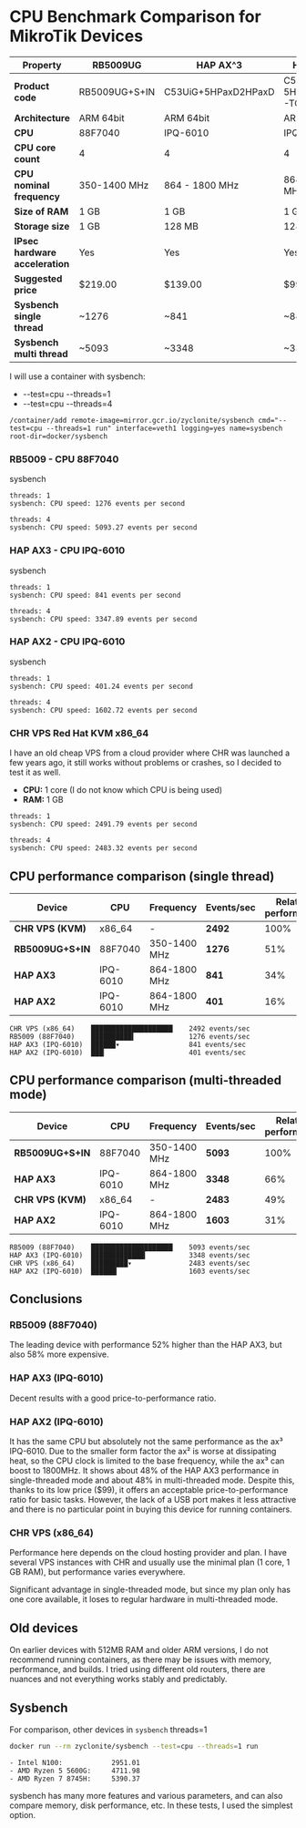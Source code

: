 # CPU Benchmark Comparison for MikroTik Devices

| Property | RB5009UG | HAP AX^3 | HAP AX^2 |
|---|---|---|---|
| **Product code** | RB5009UG+S+IN | C53UiG+5HPaxD2HPaxD | C52iG-5HaxD2HaxD-TC |
| **Architecture** | ARM 64bit | ARM 64bit | ARM 64bit |
| **CPU** | 88F7040 | IPQ-6010 | IPQ-6010 |
| **CPU core count** | 4 | 4 | 4 |
| **CPU nominal frequency** | 350-1400 MHz | 864 - 1800 MHz | 864 - 1800 MHz |
| **Size of RAM** | 1 GB | 1 GB | 1 GB |
| **Storage size** | 1 GB | 128 MB | 128 MB |
| **IPsec hardware acceleration** | Yes | Yes | Yes |
| **Suggested price** | $219.00 | $139.00 | $99.00 |
| **Sysbench single thread** | ~1276 | ~841 | ~841 |
| **Sysbench multi thread** | ~5093 | ~3348 | ~3348 |

I will use a container with sysbench:
- --test=cpu --threads=1
- --test=cpu --threads=4

```routeros
/container/add remote-image=mirror.gcr.io/zyclonite/sysbench cmd="--test=cpu --threads=1 run" interface=veth1 logging=yes name=sysbench root-dir=docker/sysbench 
```

### RB5009 - CPU 88F7040

sysbench
```log
threads: 1
sysbench: CPU speed: 1276 events per second
```
```log
threads: 4
sysbench: CPU speed: 5093.27 events per second
```

### HAP AX3 - CPU IPQ-6010

sysbench
```log
threads: 1
sysbench: CPU speed: 841 events per second
```
```log
threads: 4
sysbench: CPU speed: 3347.89 events per second
```

### HAP AX2 - CPU IPQ-6010

sysbench
```log
threads: 1
sysbench: CPU speed: 401.24 events per second
```
```log
threads: 4
sysbench: CPU speed: 1602.72 events per second
```


### CHR VPS Red Hat KVM x86_64

I have an old cheap VPS from a cloud provider where CHR was launched a few years ago, it still works without problems or crashes, so I decided to test it as well.

- **CPU:** 1 core (I do not know which CPU is being used)
- **RAM:** 1 GB

```log
threads: 1
sysbench: CPU speed: 2491.79 events per second
```
```log
threads: 4
sysbench: CPU speed: 2483.32 events per second
```

## CPU performance comparison (single thread)

| Device | CPU | Frequency | Events/sec | Relative performance |
|---|---|---|---|---|
| **CHR VPS (KVM)** | x86_64 | - | **2492** | 100% |
| **RB5009UG+S+IN** | 88F7040 | 350-1400 MHz | **1276** | 51% |
| **HAP AX3** | IPQ-6010 | 864-1800 MHz | **841** | 34% |
| **HAP AX2** | IPQ-6010 | 864-1800 MHz | **401** | 16% |

```
CHR VPS (x86_64)    ████████████████████    2492 events/sec
RB5009 (88F7040)    ██████████▍             1276 events/sec
HAP AX3 (IPQ-6010)  ██████▾                 841 events/sec
HAP AX2 (IPQ-6010)  ███▏                    401 events/sec
```

## CPU performance comparison (multi-threaded mode)

| Device | CPU | Frequency | Events/sec | Relative performance |
|---|---|---|---|---|
| **RB5009UG+S+IN** | 88F7040 | 350-1400 MHz | **5093** | 100% |
| **HAP AX3** | IPQ-6010 | 864-1800 MHz | **3348** | 66% |
| **CHR VPS (KVM)** | x86_64 | - | **2483** | 49% |
| **HAP AX2** | IPQ-6010 | 864-1800 MHz | **1603** | 31% |

```
RB5009 (88F7040)    ████████████████████    5093 events/sec
HAP AX3 (IPQ-6010)  █████████████▎          3348 events/sec
CHR VPS (x86_64)    █████████▾              2483 events/sec
HAP AX2 (IPQ-6010)  ██████▎                 1603 events/sec
```

## Conclusions

### RB5009 (88F7040)
The leading device with performance 52% higher than the HAP AX3, but also 58% more expensive.

### HAP AX3 (IPQ-6010)
Decent results with a good price-to-performance ratio.

### HAP AX2 (IPQ-6010)
It has the same CPU but absolutely not the same performance as the ax³ IPQ-6010. Due to the smaller form factor the ax² is worse at dissipating heat, so the CPU clock is limited to the base frequency, while the ax³ can boost to 1800MHz. It shows about 48% of the HAP AX3 performance in single-threaded mode and about 48% in multi-threaded mode. Despite this, thanks to its low price ($99), it offers an acceptable price-to-performance ratio for basic tasks. However, the lack of a USB port makes it less attractive and there is no particular point in buying this device for running containers.

### CHR VPS (x86_64)

Performance here depends on the cloud hosting provider and plan. I have several VPS instances with CHR and usually use the minimal plan (1 core, 1 GB RAM), but performance varies everywhere.

Significant advantage in single-threaded mode, but since my plan only has one core available, it loses to regular hardware in multi-threaded mode.

## Old devices
On earlier devices with 512MB RAM and older ARM versions, I do not recommend running containers, as there may be issues with memory, performance, and builds. I tried using different old routers, there are nuances and not everything works stably and predictably.

## Sysbench
For comparison, other devices in `sysbench` threads=1

```bash
docker run --rm zyclonite/sysbench --test=cpu --threads=1 run
```

```
- Intel N100:            2951.01
- AMD Ryzen 5 5600G:     4711.98
- AMD Ryzen 7 8745H:     5390.37
```

sysbench has many more features and various parameters, and can also compare memory, disk performance, etc. In these tests, I used the simplest option.
